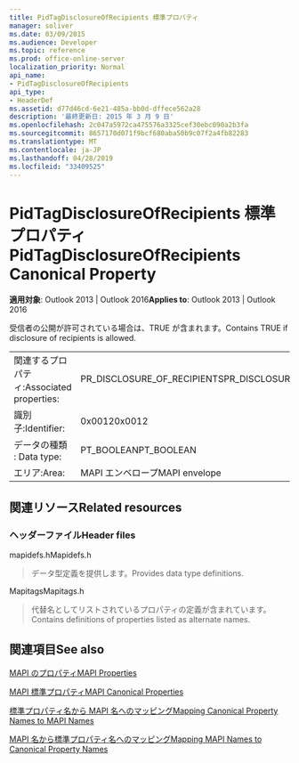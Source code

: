 ```yaml
---
title: PidTagDisclosureOfRecipients 標準プロパティ
manager: soliver
ms.date: 03/09/2015
ms.audience: Developer
ms.topic: reference
ms.prod: office-online-server
localization_priority: Normal
api_name:
- PidTagDisclosureOfRecipients
api_type:
- HeaderDef
ms.assetid: d77d46cd-6e21-485a-bb0d-dffece562a28
description: '最終更新日: 2015 年 3 月 9 日'
ms.openlocfilehash: 2c047a5972ca475576a3325cef30ebc090a2b3fa
ms.sourcegitcommit: 8657170d071f9bcf680aba50b9c07f2a4fb82283
ms.translationtype: MT
ms.contentlocale: ja-JP
ms.lasthandoff: 04/28/2019
ms.locfileid: "33409525"
---
```

# <a name="pidtagdisclosureofrecipients-canonical-property"></a><span data-ttu-id="b390f-103">PidTagDisclosureOfRecipients 標準プロパティ</span><span class="sxs-lookup"><span data-stu-id="b390f-103">PidTagDisclosureOfRecipients Canonical Property</span></span>

  
  
<span data-ttu-id="b390f-104">**適用対象**: Outlook 2013 | Outlook 2016</span><span class="sxs-lookup"><span data-stu-id="b390f-104">**Applies to**: Outlook 2013 | Outlook 2016</span></span> 
  
<span data-ttu-id="b390f-105">受信者の公開が許可されている場合は、TRUE が含まれます。</span><span class="sxs-lookup"><span data-stu-id="b390f-105">Contains TRUE if disclosure of recipients is allowed.</span></span>
  
|||
|:-----|:-----|
|<span data-ttu-id="b390f-106">関連するプロパティ:</span><span class="sxs-lookup"><span data-stu-id="b390f-106">Associated properties:</span></span>  <br/> |<span data-ttu-id="b390f-107">PR_DISCLOSURE_OF_RECIPIENTS</span><span class="sxs-lookup"><span data-stu-id="b390f-107">PR_DISCLOSURE_OF_RECIPIENTS</span></span>  <br/> |
|<span data-ttu-id="b390f-108">識別子:</span><span class="sxs-lookup"><span data-stu-id="b390f-108">Identifier:</span></span>  <br/> |<span data-ttu-id="b390f-109">0x0012</span><span class="sxs-lookup"><span data-stu-id="b390f-109">0x0012</span></span>  <br/> |
|<span data-ttu-id="b390f-110">データの種類 : </span><span class="sxs-lookup"><span data-stu-id="b390f-110">Data type:</span></span>  <br/> |<span data-ttu-id="b390f-111">PT_BOOLEAN</span><span class="sxs-lookup"><span data-stu-id="b390f-111">PT_BOOLEAN</span></span>  <br/> |
|<span data-ttu-id="b390f-112">エリア:</span><span class="sxs-lookup"><span data-stu-id="b390f-112">Area:</span></span>  <br/> |<span data-ttu-id="b390f-113">MAPI エンベロープ</span><span class="sxs-lookup"><span data-stu-id="b390f-113">MAPI envelope</span></span>  <br/> |
   
## <a name="related-resources"></a><span data-ttu-id="b390f-114">関連リソース</span><span class="sxs-lookup"><span data-stu-id="b390f-114">Related resources</span></span>

### <a name="header-files"></a><span data-ttu-id="b390f-115">ヘッダーファイル</span><span class="sxs-lookup"><span data-stu-id="b390f-115">Header files</span></span>

<span data-ttu-id="b390f-116">mapidefs.h</span><span class="sxs-lookup"><span data-stu-id="b390f-116">Mapidefs.h</span></span>
  
> <span data-ttu-id="b390f-117">データ型定義を提供します。</span><span class="sxs-lookup"><span data-stu-id="b390f-117">Provides data type definitions.</span></span>
    
<span data-ttu-id="b390f-118">Mapitags</span><span class="sxs-lookup"><span data-stu-id="b390f-118">Mapitags.h</span></span>
  
> <span data-ttu-id="b390f-119">代替名としてリストされているプロパティの定義が含まれています。</span><span class="sxs-lookup"><span data-stu-id="b390f-119">Contains definitions of properties listed as alternate names.</span></span>
    
## <a name="see-also"></a><span data-ttu-id="b390f-120">関連項目</span><span class="sxs-lookup"><span data-stu-id="b390f-120">See also</span></span>



[<span data-ttu-id="b390f-121">MAPI のプロパティ</span><span class="sxs-lookup"><span data-stu-id="b390f-121">MAPI Properties</span></span>](mapi-properties.md)
  
[<span data-ttu-id="b390f-122">MAPI 標準プロパティ</span><span class="sxs-lookup"><span data-stu-id="b390f-122">MAPI Canonical Properties</span></span>](mapi-canonical-properties.md)
  
[<span data-ttu-id="b390f-123">標準プロパティ名から MAPI 名へのマッピング</span><span class="sxs-lookup"><span data-stu-id="b390f-123">Mapping Canonical Property Names to MAPI Names</span></span>](mapping-canonical-property-names-to-mapi-names.md)
  
[<span data-ttu-id="b390f-124">MAPI 名から標準プロパティ名へのマッピング</span><span class="sxs-lookup"><span data-stu-id="b390f-124">Mapping MAPI Names to Canonical Property Names</span></span>](mapping-mapi-names-to-canonical-property-names.md)


